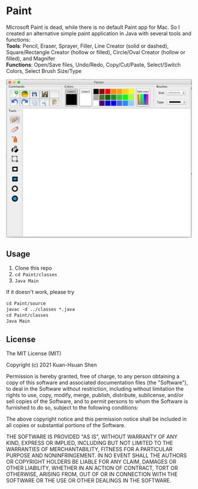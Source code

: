# Paint
Microsoft Paint is dead, while there is no default Paint app for Mac. So I created an alternative simple paint application in Java with several tools and functions:
<br />
**Tools**: Pencil, Eraser, Sprayer, Filler, Line Creator (solid or dashed), Square/Rectangle Creator (hollow or filled), Circle/Oval Creator (hollow or filled), and Magnifer
<br />
**Functions**: Open/Save files, Undo/Redo, Copy/Cut/Paste, Select/Switch Colors, Select Brush Size/Type

<p align="center">
	<img src="snapshot.png"/>
</p>

## Usage

1. Clone this repo
2. `cd Paint/classes`
3. `Java Main`

If it doesn't work, please try 
```
cd Paint/source
javac -d ../classes *.java
cd Paint/classes
Java Main
```

## License

The MIT License (MIT)

Copyright (c) 2021 Kuan-Hsuan Shen

Permission is hereby granted, free of charge, to any person obtaining a copy
of this software and associated documentation files (the "Software"), to deal
in the Software without restriction, including without limitation the rights
to use, copy, modify, merge, publish, distribute, sublicense, and/or sell
copies of the Software, and to permit persons to whom the Software is
furnished to do so, subject to the following conditions:

The above copyright notice and this permission notice shall be included in
all copies or substantial portions of the Software.

THE SOFTWARE IS PROVIDED "AS IS", WITHOUT WARRANTY OF ANY KIND, EXPRESS OR
IMPLIED, INCLUDING BUT NOT LIMITED TO THE WARRANTIES OF MERCHANTABILITY,
FITNESS FOR A PARTICULAR PURPOSE AND NONINFRINGEMENT. IN NO EVENT SHALL THE
AUTHORS OR COPYRIGHT HOLDERS BE LIABLE FOR ANY CLAIM, DAMAGES OR OTHER
LIABILITY, WHETHER IN AN ACTION OF CONTRACT, TORT OR OTHERWISE, ARISING FROM,
OUT OF OR IN CONNECTION WITH THE SOFTWARE OR THE USE OR OTHER DEALINGS IN
THE SOFTWARE.
